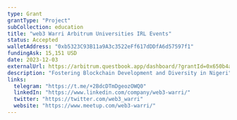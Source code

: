 ```yaml
---
type: Grant
grantType: "Project"
subCollection: education
title: "web3 Warri Arbitrum Universities IRL Events"
status: Accepted
walletAddress: "0xb5323C93B11a9A3c3522eFf617dDDfA6d57597f1"
fundingAsk: 15,151 USD
date: 2023-12-03
externalUrl: https://arbitrum.questbook.app/dashboard/?grantId=0x650b4a0dc2aec18f55adb72f13c5d95631db04be&isRenderingProposalBody=true&chainId=10&role=community&proposalId=0x5ca
description: "Fostering Blockchain Development and Diversity in Nigeri"
links:
  telegram: "https://t.me/+2BdcDTmDgeozOWQ0"
  linkedIn: "https://www.linkedin.com/company/web3-warri/"
  twitter: "https://twitter.com/web3_warri"
  website: "https://www.meetup.com/web3-warri/"
---
```

